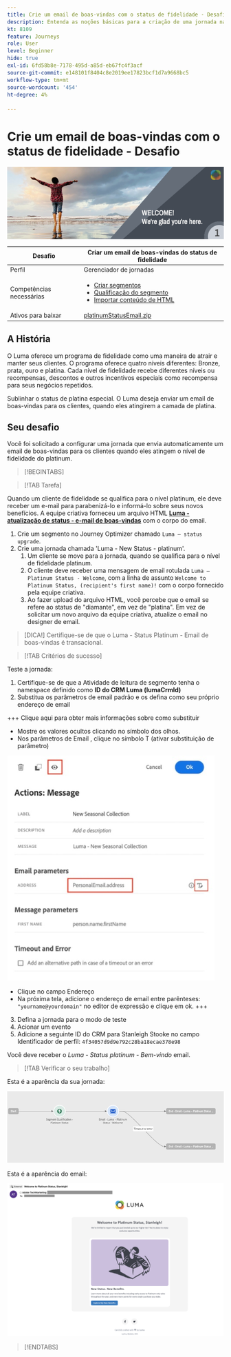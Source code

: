 ```yaml
---
title: Crie um email de boas-vindas com o status de fidelidade - Desafio
description: Entenda as noções básicas para a criação de uma jornada na tela de jornada.
kt: 8109
feature: Journeys
role: User
level: Beginner
hide: true
exl-id: 6fd58b8e-7178-495d-a85d-eb67fc4f3acf
source-git-commit: e148101f8404c8e2019ee17823bcf1d7a9668bc5
workflow-type: tm+mt
source-wordcount: '454'
ht-degree: 4%

---
```


# Crie um email de boas-vindas com o status de fidelidade - Desafio

![Status de fidelidade do AJO e-mail de boas-vindas - Banner de desafios](/help/challenges/assets/email-assets/luma-transactional-onboarding-1.png)

| Desafio | Criar um email de boas-vindas do status de fidelidade |
|---|---|
| Perfil | Gerenciador de jornadas |
| Competências necessárias | <ul><li>[Criar segmentos](https://experienceleague.adobe.com/docs/journey-optimizer-learn/tutorials/profiles-segments-subscriptions/create-segments.html)</li> <li>[Qualificação do segmento](https://experienceleague.adobe.com/docs/journey-optimizer-learn/tutorials/create-journeys/use-case-read-segment-qualification.html)</li><li>[Importar conteúdo de HTML](https://experienceleague.adobe.com/docs/journey-optimizer-learn/tutorials/create-messages/create-emails/import-and-author-html-email-content.html)</li></ul> |
| Ativos para baixar | [platinumStatusEmail.zip](/help/challenges/assets/email-assets/platinumStatusEmail.zip) |

## A História

O Luma oferece um programa de fidelidade como uma maneira de atrair e manter seus clientes. O programa oferece quatro níveis diferentes: Bronze, prata, ouro e platina. Cada nível de fidelidade recebe diferentes níveis ou recompensas, descontos e outros incentivos especiais como recompensa para seus negócios repetidos.

Sublinhar o status de platina especial. O Luma deseja enviar um email de boas-vindas para os clientes, quando eles atingirem a camada de platina.

## Seu desafio

Você foi solicitado a configurar uma jornada que envia automaticamente um email de boas-vindas para os clientes quando eles atingem o nível de fidelidade do platinum.

>[!BEGINTABS]

>[!TAB Tarefa]

Quando um cliente de fidelidade se qualifica para o nível platinum, ele deve receber um e-mail para parabenizá-lo e informá-lo sobre seus novos benefícios. A equipe criativa forneceu um arquivo HTML **[Luma - atualização de status - e-mail de boas-vindas](/help/challenges/assets/email-assets/StatusUpgradeEmail.zip)** com o corpo do email.

1. Crie um segmento no Journey Optimizer chamado `Luma – status upgrade`.
2. Crie uma jornada chamada &#39;Luma - New Status - platinum&#39;.
   1. Um cliente se move para a jornada, quando se qualifica para o nível de fidelidade platinum.
   2. O cliente deve receber uma mensagem de email rotulada `Luma – Platinum Status - Welcome`, com a linha de assunto `Welcome to Platinum Status, (recipient's first name)!` com o corpo fornecido pela equipe criativa.
   3. Ao fazer upload do arquivo HTML, você percebe que o email se refere ao status de &quot;diamante&quot;, em vez de &quot;platina&quot;. Em vez de solicitar um novo arquivo da equipe criativa, atualize o email no designer de email.

>[DICA!]
> Certifique-se de que o Luma - Status Platinum - Email de boas-vindas é transacional.


>[!TAB Critérios de sucesso]

Teste a jornada:

1. Certifique-se de que a Atividade de leitura de segmento tenha o namespace definido como **ID do CRM Luma (lumaCrmId)**
2. Substitua os parâmetros de email padrão e os defina como seu próprio endereço de email

+++ Clique aqui para obter mais informações sobre como substituir
   * Mostre os valores ocultos clicando no símbolo dos olhos.
   * Nos parâmetros de Email , clique no símbolo T (ativar substituição de parâmetro)

   ![Substituir parâmetros de email](/help/challenges/assets/c3-override-email-paramters.jpg)

   * Clique no campo Endereço
   * Na próxima tela, adicione o endereço de email entre parênteses: `"yourname@yourdomain"` no editor de expressão e clique em ok.
+++


3. Defina a jornada para o modo de teste
4. Acionar um evento
5. Adicione a seguinte ID do CRM para Stanleigh Stooke no campo Identificador de perfil: `4f34057d9d9e792c28ba18ecae378e98`

Você deve receber o *Luma - Status platinum - Bem-vindo* email.

>[!TAB Verificar o seu trabalho]

Esta é a aparência da sua jornada:

![platinum-status-upgrade-jornada](/help/challenges/assets/journey-luma-status-upgrade.png)


Esta é a aparência do email:

![Luma - atualização de status - e-mail de boas-vindas](/help/challenges/assets/status-upgrade-welcome-email.png)

>[!ENDTABS]
